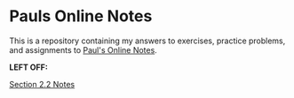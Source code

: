 # Pauls Online Notes

This is a repository containing my answers to exercises, practice problems, and
assignments to [Paul's Online Notes](https://tutorial.math.lamar.edu/).

**LEFT OFF:**

[Section 2.2 Notes](https://tutorial.math.lamar.edu/Classes/Alg/SolveLinearEqns.aspx)
